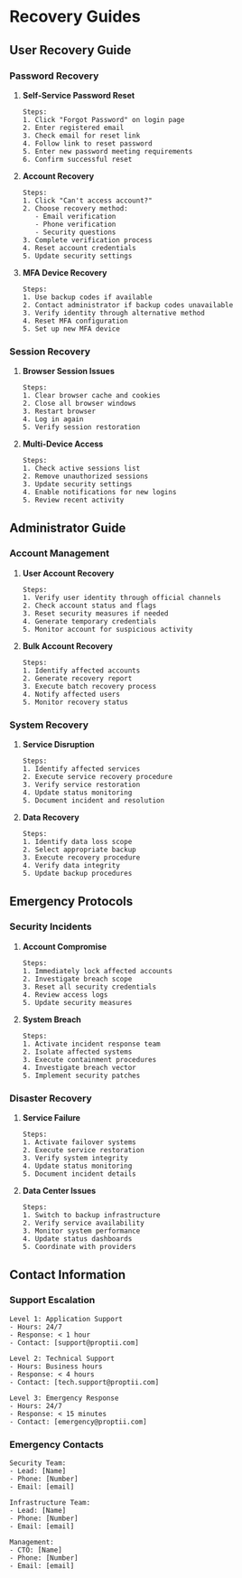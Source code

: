 # Recovery Guides

## User Recovery Guide

### Password Recovery
1. **Self-Service Password Reset**
   ```
   Steps:
   1. Click "Forgot Password" on login page
   2. Enter registered email
   3. Check email for reset link
   4. Follow link to reset password
   5. Enter new password meeting requirements
   6. Confirm successful reset
   ```

2. **Account Recovery**
   ```
   Steps:
   1. Click "Can't access account?"
   2. Choose recovery method:
      - Email verification
      - Phone verification
      - Security questions
   3. Complete verification process
   4. Reset account credentials
   5. Update security settings
   ```

3. **MFA Device Recovery**
   ```
   Steps:
   1. Use backup codes if available
   2. Contact administrator if backup codes unavailable
   3. Verify identity through alternative method
   4. Reset MFA configuration
   5. Set up new MFA device
   ```

### Session Recovery
1. **Browser Session Issues**
   ```
   Steps:
   1. Clear browser cache and cookies
   2. Close all browser windows
   3. Restart browser
   4. Log in again
   5. Verify session restoration
   ```

2. **Multi-Device Access**
   ```
   Steps:
   1. Check active sessions list
   2. Remove unauthorized sessions
   3. Update security settings
   4. Enable notifications for new logins
   5. Review recent activity
   ```

## Administrator Guide

### Account Management
1. **User Account Recovery**
   ```
   Steps:
   1. Verify user identity through official channels
   2. Check account status and flags
   3. Reset security measures if needed
   4. Generate temporary credentials
   5. Monitor account for suspicious activity
   ```

2. **Bulk Account Recovery**
   ```
   Steps:
   1. Identify affected accounts
   2. Generate recovery report
   3. Execute batch recovery process
   4. Notify affected users
   5. Monitor recovery status
   ```

### System Recovery
1. **Service Disruption**
   ```
   Steps:
   1. Identify affected services
   2. Execute service recovery procedure
   3. Verify service restoration
   4. Update status monitoring
   5. Document incident and resolution
   ```

2. **Data Recovery**
   ```
   Steps:
   1. Identify data loss scope
   2. Select appropriate backup
   3. Execute recovery procedure
   4. Verify data integrity
   5. Update backup procedures
   ```

## Emergency Protocols

### Security Incidents
1. **Account Compromise**
   ```
   Steps:
   1. Immediately lock affected accounts
   2. Investigate breach scope
   3. Reset all security credentials
   4. Review access logs
   5. Update security measures
   ```

2. **System Breach**
   ```
   Steps:
   1. Activate incident response team
   2. Isolate affected systems
   3. Execute containment procedures
   4. Investigate breach vector
   5. Implement security patches
   ```

### Disaster Recovery
1. **Service Failure**
   ```
   Steps:
   1. Activate failover systems
   2. Execute service restoration
   3. Verify system integrity
   4. Update status monitoring
   5. Document incident details
   ```

2. **Data Center Issues**
   ```
   Steps:
   1. Switch to backup infrastructure
   2. Verify service availability
   3. Monitor system performance
   4. Update status dashboards
   5. Coordinate with providers
   ```

## Contact Information

### Support Escalation
```
Level 1: Application Support
- Hours: 24/7
- Response: < 1 hour
- Contact: [support@proptii.com]

Level 2: Technical Support
- Hours: Business hours
- Response: < 4 hours
- Contact: [tech.support@proptii.com]

Level 3: Emergency Response
- Hours: 24/7
- Response: < 15 minutes
- Contact: [emergency@proptii.com]
```

### Emergency Contacts
```
Security Team:
- Lead: [Name]
- Phone: [Number]
- Email: [email]

Infrastructure Team:
- Lead: [Name]
- Phone: [Number]
- Email: [email]

Management:
- CTO: [Name]
- Phone: [Number]
- Email: [email]
``` 